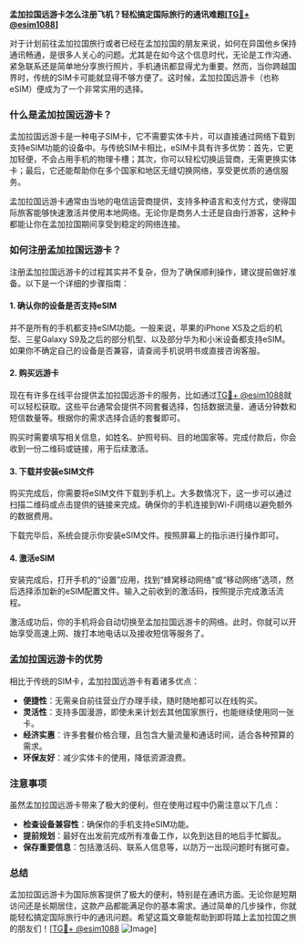 **孟加拉国远游卡怎么注册飞机？轻松搞定国际旅行的通讯难题[[TG💪+ @esim1088](https://t.me/s/esim1088)]**

对于计划前往孟加拉国旅行或者已经在孟加拉国的朋友来说，如何在异国他乡保持通讯畅通，是很多人关心的问题。尤其是在如今这个信息时代，无论是工作沟通、紧急联系还是简单地分享旅行照片，手机通讯都显得尤为重要。然而，当你跨越国界时，传统的SIM卡可能就显得不够方便了。这时候，孟加拉国远游卡（也称eSIM）便成为了一个非常实用的选择。

### 什么是孟加拉国远游卡？

孟加拉国远游卡是一种电子SIM卡，它不需要实体卡片，可以直接通过网络下载到支持eSIM功能的设备中。与传统SIM卡相比，eSIM卡具有许多优势：首先，它更加轻便，不会占用手机的物理卡槽；其次，你可以轻松切换运营商，无需更换实体卡；最后，它还能帮助你在多个国家和地区无缝切换网络，享受更优质的通信服务。

孟加拉国远游卡通常由当地的电信运营商提供，支持多种语言和支付方式，使得国际旅客能够快速激活并使用本地网络。无论你是商务人士还是自由行游客，这种卡都能让你在孟加拉国期间享受到稳定的网络连接。

### 如何注册孟加拉国远游卡？

注册孟加拉国远游卡的过程其实并不复杂，但为了确保顺利操作，建议提前做好准备。以下是一个详细的步骤指南：

#### 1. 确认你的设备是否支持eSIM

并不是所有的手机都支持eSIM功能。一般来说，苹果的iPhone XS及之后的机型、三星Galaxy S9及之后的部分机型、以及部分华为和小米设备都支持eSIM。如果你不确定自己的设备是否兼容，请查阅手机说明书或直接咨询客服。

#### 2. 购买远游卡

现在有许多在线平台提供孟加拉国远游卡的服务，比如通过[TG💪+ @esim1088](https://t.me/s/esim1088)就可以轻松获取。这些平台通常会提供不同套餐选择，包括数据流量、通话分钟数和短信数量等。根据你的需求选择合适的套餐即可。

购买时需要填写相关信息，如姓名、护照号码、目的地国家等。完成付款后，你会收到一份二维码或链接，用于后续激活。

#### 3. 下载并安装eSIM文件

购买完成后，你需要将eSIM文件下载到手机上。大多数情况下，这一步可以通过扫描二维码或点击提供的链接来完成。确保你的手机连接到Wi-Fi网络以避免额外的数据费用。

下载完毕后，系统会提示你安装eSIM文件。按照屏幕上的指示进行操作即可。

#### 4. 激活eSIM

安装完成后，打开手机的“设置”应用，找到“蜂窝移动网络”或“移动网络”选项，然后选择添加新的eSIM配置文件。输入之前收到的激活码，按照提示完成激活流程。

激活成功后，你的手机将会自动切换至孟加拉国远游卡的网络。此时，你就可以开始享受高速上网、拨打本地电话以及接收短信等服务了。

### 孟加拉国远游卡的优势

相比于传统的SIM卡，孟加拉国远游卡有着诸多优点：

- **便捷性**：无需亲自前往营业厅办理手续，随时随地都可以在线购买。
- **灵活性**：支持多国漫游，即使未来计划去其他国家旅行，也能继续使用同一张卡。
- **经济实惠**：许多套餐价格合理，且包含大量流量和通话时间，适合各种预算的需求。
- **环保友好**：减少实体卡的使用，降低资源浪费。

### 注意事项

虽然孟加拉国远游卡带来了极大的便利，但在使用过程中仍需注意以下几点：

- **检查设备兼容性**：确保你的手机支持eSIM功能。
- **提前规划**：最好在出发前完成所有准备工作，以免到达目的地后手忙脚乱。
- **保存重要信息**：包括激活码、联系人信息等，以防万一出现问题时有据可查。

### 总结

孟加拉国远游卡为国际旅客提供了极大的便利，特别是在通讯方面。无论你是短期访问还是长期居住，这款产品都能满足你的基本需求。通过简单的几步操作，你就能轻松搞定国际旅行中的通讯问题。希望这篇文章能帮助到即将踏上孟加拉国之旅的朋友们！[[TG💪+ @esim1088](https://t.me/s/esim1088) ![Image](https://i.postimg.cc/4NQfJmqS/Snipaste-2025-05-13-00-14-12.png)]